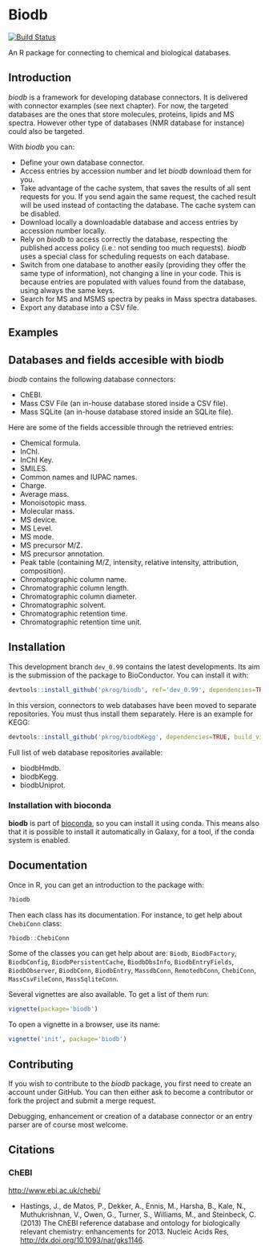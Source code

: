 Biodb
=====

[![Build Status](https://travis-ci.org/pkrog/biodb.svg?branch=master)](https://travis-ci.org/pkrog/biodb)

An R package for connecting to chemical and biological databases.

## Introduction

*biodb* is a framework for developing database connectors. It is delivered with connector examples (see next chapter).
For now, the targeted databases are the ones that store molecules, proteins, lipids and MS spectra. However other type of databases (NMR database for instance) could also be targeted.

With *biodb* you can:

 * Define your own database connector.
 * Access entries by accession number and let *biodb* download them for you.
 * Take advantage of the cache system, that saves the results of all sent requests for you. If you send again the same request, the cached result will be used instead of contacting the database. The cache system can be disabled.
 * Download locally a downloadable database and access entries by accession number locally.
 * Rely on *biodb* to access correctly the database, respecting the published access policy (i.e.: not sending too much requests). *biodb* uses a special class for scheduling requests on each database.
 * Switch from one database to another easily (providing they offer the same type of information), not changing a line in your code. This is because entries are populated with values found from the database, using always the same keys.
 * Search for MS and MSMS spectra by peaks in Mass spectra databases.
 * Export any database into a CSV file.

## Examples


## Databases and fields accesible with biodb

*biodb* contains the following database connectors:

 * ChEBI.
 * Mass CSV File (an in-house database stored inside a CSV file).
 * Mass SQLite (an in-house database stored inside an SQLite file).

Here are some of the fields accessible through the retrieved entries:

 * Chemical formula.
 * InChI.
 * InChI Key.
 * SMILES.
 * Common names and IUPAC names.
 * Charge.
 * Average mass.
 * Monoisotopic mass.
 * Molecular mass.
 * MS device.
 * MS Level.
 * MS mode.
 * MS precursor M/Z.
 * MS precursor annotation.
 * Peak table (containing M/Z, intensity, relative intensity, attribution, composition).
 * Chromatographic column name.
 * Chromatographic column length.
 * Chromatographic column diameter.
 * Chromatographic solvent.
 * Chromatographic retention time.
 * Chromatographic retention time unit.

## Installation

This development branch `dev_0.99` contains the latest developments. Its aim is the submission of the package to BioConductor.
You can install it with:
```r
devtools::install_github('pkrog/biodb', ref='dev_0.99', dependencies=TRUE, build_vignettes=FALSE)
```
In this version, connectors to web databases have been moved to separate repositories. You must thus install them separately. Here is an example for KEGG:
```r
devtools::install_github('pkrog/biodbKegg', dependencies=TRUE, build_vignettes=FALSE)
```

Full list of web database repositories available:
 * biodbHmdb.
 * biodbKegg.
 * biodbUniprot.

### Installation with bioconda

**biodb** is part of [bioconda](https://github.com/orgs/bioconda/dashboard), so you can install it using conda. This means also that it is possible to install it automatically in Galaxy, for a tool, if the conda system is enabled.

## Documentation

Once in R, you can get an introduction to the package with:
```r
?biodb
```

Then each class has its documentation. For instance, to get help about `ChebiConn` class:
```r
?biodb::ChebiConn
```

Some of the classes you can get help about are: `Biodb`, `BiodbFactory`, `BiodbConfig`, `BiodbPersistentCache`, `BiodbDbsInfo`, `BiodbEntryFields`, `BiodbObserver`, `BiodbConn`, `BiodbEntry`, `MassdbConn`, `RemotedbConn`, `ChebiConn`, `MassCsvFileConn`, `MassSqliteConn`.

Several vignettes are also available. To get a list of them run:
```r
vignette(package='biodb')
```

To open a vignette in a browser, use its name:
```r
vignette('init', package='biodb')
```

## Contributing

If you wish to contribute to the *biodb* package, you first need to create an account under GitHub. You can then either ask to become a contributor or fork the project and submit a merge request.

Debugging, enhancement or creation of a database connector or an entry parser are of course most welcome.

## Citations

### ChEBI

<http://www.ebi.ac.uk/chebi/>

 * Hastings, J., de Matos, P., Dekker, A., Ennis, M., Harsha, B., Kale, N., Muthukrishnan, V., Owen, G., Turner, S., Williams, M., and Steinbeck, C. (2013) The ChEBI reference database and ontology for biologically relevant chemistry: enhancements for 2013. Nucleic Acids Res, <http://dx.doi.org/10.1093/nar/gks1146>.
